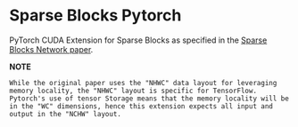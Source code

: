 # Sparse Blocks Pytorch

PyTorch CUDA Extension for Sparse Blocks as specified in the [Sparse Blocks Network paper](https://arxiv.org/abs/1801.02108).


**NOTE**
    
    While the original paper uses the "NHWC" data layout for leveraging memory locality, the "NHWC" layout is specific for TensorFlow.
    Pytorch's use of tensor Storage means that the memory locality will be in the "WC" dimensions, hence this extension expects all input and output in the "NCHW" layout. 
